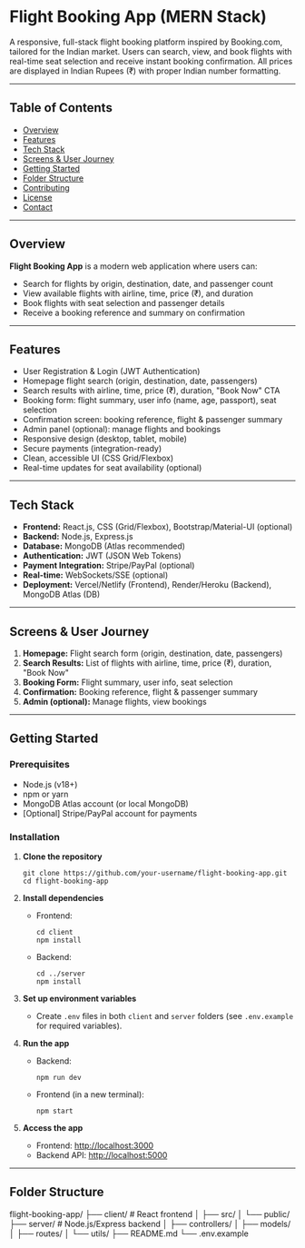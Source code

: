# Flight Booking App (MERN Stack)

A responsive, full-stack flight booking platform inspired by Booking.com, tailored for the Indian market. Users can search, view, and book flights with real-time seat selection and receive instant booking confirmation. All prices are displayed in Indian Rupees (₹) with proper Indian number formatting.

---

## Table of Contents

- [Overview](#overview)
- [Features](#features)
- [Tech Stack](#tech-stack)
- [Screens & User Journey](#screens--user-journey)
- [Getting Started](#getting-started)
- [Folder Structure](#folder-structure)
- [Contributing](#contributing)
- [License](#license)
- [Contact](#contact)

---

## Overview

**Flight Booking App** is a modern web application where users can:
- Search for flights by origin, destination, date, and passenger count
- View available flights with airline, time, price (₹), and duration
- Book flights with seat selection and passenger details
- Receive a booking reference and summary on confirmation

---

## Features

- User Registration & Login (JWT Authentication)
- Homepage flight search (origin, destination, date, passengers)
- Search results with airline, time, price (₹), duration, "Book Now" CTA
- Booking form: flight summary, user info (name, age, passport), seat selection
- Confirmation screen: booking reference, flight & passenger summary
- Admin panel (optional): manage flights and bookings
- Responsive design (desktop, tablet, mobile)
- Secure payments (integration-ready)
- Clean, accessible UI (CSS Grid/Flexbox)
- Real-time updates for seat availability (optional)

---

## Tech Stack

- **Frontend:** React.js, CSS (Grid/Flexbox), Bootstrap/Material-UI (optional)
- **Backend:** Node.js, Express.js
- **Database:** MongoDB (Atlas recommended)
- **Authentication:** JWT (JSON Web Tokens)
- **Payment Integration:** Stripe/PayPal (optional)
- **Real-time:** WebSockets/SSE (optional)
- **Deployment:** Vercel/Netlify (Frontend), Render/Heroku (Backend), MongoDB Atlas (DB)

---

## Screens & User Journey

1. **Homepage:** Flight search form (origin, destination, date, passengers)
2. **Search Results:** List of flights with airline, time, price (₹), duration, "Book Now"
3. **Booking Form:** Flight summary, user info, seat selection
4. **Confirmation:** Booking reference, flight & passenger summary
5. **Admin (optional):** Manage flights, view bookings

---

## Getting Started

### Prerequisites

- Node.js (v18+)
- npm or yarn
- MongoDB Atlas account (or local MongoDB)
- [Optional] Stripe/PayPal account for payments

### Installation

1. **Clone the repository**
    ```
    git clone https://github.com/your-username/flight-booking-app.git
    cd flight-booking-app
    ```

2. **Install dependencies**
    - Frontend:
        ```
        cd client
        npm install
        ```
    - Backend:
        ```
        cd ../server
        npm install
        ```

3. **Set up environment variables**
    - Create `.env` files in both `client` and `server` folders (see `.env.example` for required variables).

4. **Run the app**
    - Backend:
        ```
        npm run dev
        ```
    - Frontend (in a new terminal):
        ```
        npm start
        ```

5. **Access the app**
    - Frontend: [http://localhost:3000](http://localhost:3000)
    - Backend API: [http://localhost:5000](http://localhost:5000)

---

## Folder Structure

flight-booking-app/
├── client/        # React frontend
│   ├── src/
│   └── public/
├── server/        # Node.js/Express backend
│   ├── controllers/
│   ├── models/
│   ├── routes/
│   └── utils/
├── README.md
└── .env.example
